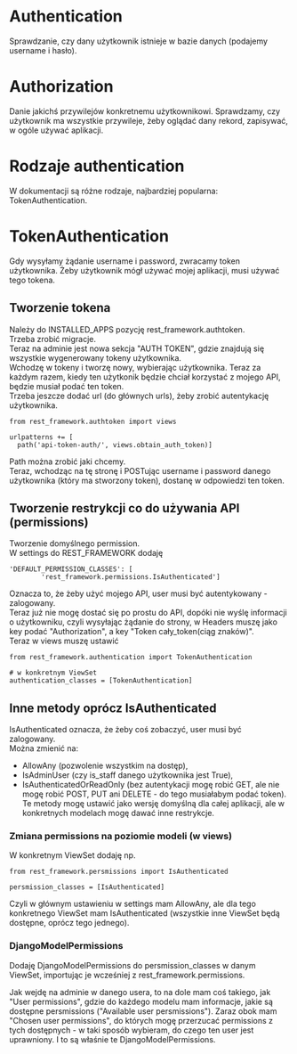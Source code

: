 # Authentication  
Sprawdzanie, czy dany użytkownik istnieje w bazie danych (podajemy username i hasło).
  
# Authorization  
Danie jakichś przywilejów konkretnemu użytkownikowi. Sprawdzamy, czy użytkownik ma wszystkie przywileje, żeby oglądać dany rekord, zapisywać, w ogóle używać aplikacji.  
  
# Rodzaje authentication  
W dokumentacji są różne rodzaje, najbardziej popularna: TokenAuthentication.  
  
# TokenAuthentication  
Gdy wysyłamy żądanie username i password, zwracamy token użytkownika. Żeby użytkownik mógł używać mojej aplikacji, musi używać tego tokena.  
  
## Tworzenie tokena  
Należy do INSTALLED_APPS pozycję rest_framework.authtoken.  
Trzeba zrobić migracje.  
Teraz na adminie jest nowa sekcja "AUTH TOKEN", gdzie znajdują się wszystkie wygenerowany tokeny użytkownika.  
Wchodzę w tokeny i tworzę nowy, wybierając użytkownika. Teraz za każdym razem, kiedy ten użytkonik będzie chciał korzystać z mojego API, będzie musiał podać ten token.  
Trzeba jeszcze dodać url (do głównych urls), żeby zrobić autentykację użytkownika.  
```
from rest_framework.authtoken import views 

urlpatterns += [
  path('api-token-auth/', views.obtain_auth_token)]
```
Path można zrobić jaki chcemy.  
Teraz, wchodząc na tę stronę i POSTując username i password danego użytkownika (który ma stworzony token), dostanę w odpowiedzi ten token.  
  
## Tworzenie restrykcji co do używania API (permissions)  
Tworzenie domyślnego permission.  
W settings do REST_FRAMEWORK dodaję  
```
'DEFAULT_PERMISSION_CLASSES': [
        'rest_framework.permissions.IsAuthenticated']
```
Oznacza to, że żeby użyć mojego API, user musi być autentykowany - zalogowany.  
Teraz już nie mogę dostać się po prostu do API, dopóki nie wyślę informacji o użytkowniku, czyli wysyłając żądanie do strony, w Headers muszę jako key podać "Authorization", a key "Token cały_token(ciąg znaków)".  
Teraz w views muszę ustawić  
```
from rest_framework.authentication import TokenAuthentication

# w konkretnym ViewSet 
authentication_classes = [TokenAuthentication]
```
  
## Inne metody oprócz IsAuthenticated  
IsAuthenticated oznacza, że żeby coś zobaczyć, user musi być zalogowany.  
Można zmienić na:  
- AllowAny (pozwolenie wszystkim na dostęp),  
- IsAdminUser (czy is_staff danego użytkownika jest True),  
- IsAuthenticatedOrReadOnly (bez autentykacji mogę robić GET, ale nie mogę robić POST, PUT ani DELETE - do tego musiałabym podać token).  
Te metody mogę ustawić jako wersję domyślną dla całej aplikacji, ale w konkretnych modelach mogę dawać inne restrykcje.  
  
### Zmiana permissions na poziomie modeli (w views)  
W konkretnym ViewSet dodaję np.  
```
from rest_framework.persmissions import IsAuthenticated

persmission_classes = [IsAuthenticated]
```
Czyli w głównym ustawieniu w settings mam AllowAny, ale dla tego konkretnego ViewSet mam IsAuthenticated (wszystkie inne ViewSet będą dostępne, oprócz tego jednego).  
  
### DjangoModelPermissions  
Dodaję DjangoModelPermissions do persmission_classes w danym ViewSet, importując je wcześniej z rest_framework.permissions.  
  
Jak wejdę na adminie w danego usera, to na dole mam coś takiego, jak "User permissions", gdzie do każdego modelu mam informacje, jakie są dostępne persmissions ("Available user persmissions"). Zaraz obok mam "Chosen user permissions", do których mogę przerzucać permissions z tych dostępnych - w taki sposób wybieram, do czego ten user jest uprawniony. I to są właśnie te DjangoModelPermissions.
